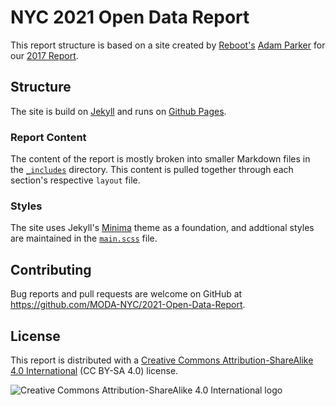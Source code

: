 # NYC 2021 Open Data Report

This report structure is based on a site created by [Reboot's](https://www.reboot.org/) [Adam Parker](https://github.com/theadamparker) for our [2017 Report](https://github.com/MODA-NYC/2017-Open-Data-Report).

## Structure

The site is build on [Jekyll](https://jekyllrb.com/) and runs on [Github Pages](https://pages.github.com/).

### Report Content

The content of the report is mostly broken into smaller Markdown files in the [`_includes`](https://github.com/MODA-NYC/2021-Open-Data-Report/tree/gh-pages/_includes/content) directory. This content is pulled together through each section's respective `layout` file.

### Styles

The site uses Jekyll's [Minima](https://github.com/jekyll/minima) theme as a foundation, and addtional styles are maintained in the [`main.scss`](https://github.com/MODA-NYC/2017-Open-Data-Report/blob/gh-pages/assets/main.scss) file.

## Contributing

Bug reports and pull requests are welcome on GitHub at https://github.com/MODA-NYC/2021-Open-Data-Report.

## License

This report is distributed with a [Creative Commons Attribution-ShareAlike 4.0 International](https://creativecommons.org/licenses/by-sa/4.0/) (CC BY-SA 4.0) license.

![Creative Commons Attribution-ShareAlike 4.0 International logo](https://licensebuttons.net/l/by-sa/3.0/88x31.png)
